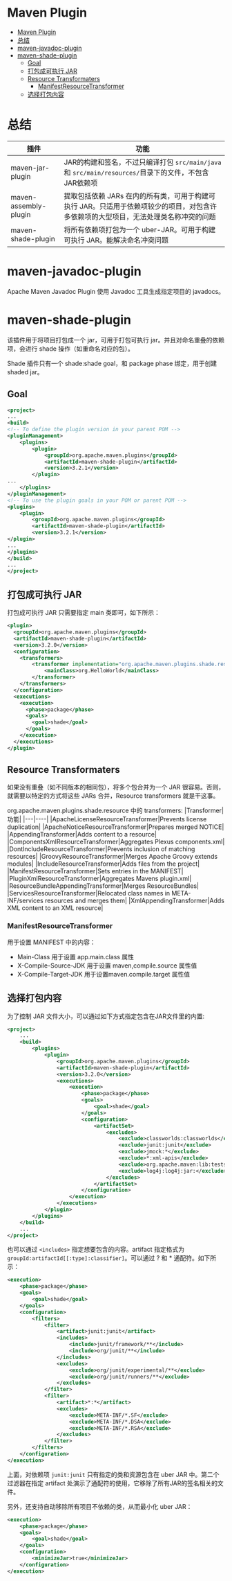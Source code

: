 # Maven Plugin

- [Maven Plugin](#maven-plugin)
- [总结](#总结)
- [maven-javadoc-plugin](#maven-javadoc-plugin)
- [maven-shade-plugin](#maven-shade-plugin)
  - [Goal](#goal)
  - [打包成可执行 JAR](#打包成可执行-jar)
  - [Resource Transformaters](#resource-transformaters)
    - [ManifestResourceTransformer](#manifestresourcetransformer)
  - [选择打包内容](#选择打包内容)

# 总结

|插件|功能|
|---|---|
|maven-jar-plugin|JAR的构建和签名，不过只编译打包 `src/main/java` 和 `src/main/resources/`目录下的文件，不包含JAR依赖项|
|maven-assembly-plugin|提取包括依赖 JARs 在内的所有类，可用于构建可执行 JAR。只适用于依赖项较少的项目，对包含许多依赖项的大型项目，无法处理类名称冲突的问题|
|maven-shade-plugin|将所有依赖项打包为一个 uber-JAR。可用于构建可执行 JAR。能解决命名冲突问题|


# maven-javadoc-plugin
Apache Maven Javadoc Plugin 使用 Javadoc 工具生成指定项目的 javadocs。

# maven-shade-plugin
该插件用于将项目打包成一个 jar，可用于打包可执行 jar。并且对命名重叠的依赖项，会进行 shade 操作（如重命名对应的包）。

Shade 插件只有一个 shade:shade goal，和 package phase 绑定，用于创建 shaded jar。

## Goal
```xml
<project>
...
<build>
<!-- To define the plugin version in your parent POM -->
<pluginManagement>
	<plugins>
		<plugin>
			<groupId>org.apache.maven.plugins</groupId>
			<artifactId>maven-shade-plugin</artifactId>
			<version>3.2.1</version>
		</plugin>
...
	</plugins>
</pluginManagement>
<!-- To use the plugin goals in your POM or parent POM -->
<plugins>
	<plugin>
		<groupId>org.apache.maven.plugins</groupId>
		<artifactId>maven-shade-plugin</artifactId>
		<version>3.2.1</version>
</plugin>
...
</plugins>
</build>
...
</project>
```

## 打包成可执行 JAR
打包成可执行 JAR
只需要指定 main 类即可，如下所示：
```xml
<plugin>
  <groupId>org.apache.maven.plugins</groupId>
  <artifactId>maven-shade-plugin</artifactId>
  <version>3.2.0</version>
  <configuration>
	<transformers>
		<transformer implementation="org.apache.maven.plugins.shade.resource.ManifestResourceTransformer">
			<mainClass>org.HelloWorld</mainClass>
		</transformer>
	</transformers>
  </configuration>
  <executions>
    <execution>
      <phase>package</phase>
      <goals>
        <goal>shade</goal>
      </goals>
    </execution>
  </executions>
</plugin>
```

## Resource Transformaters
如果没有重叠（如不同版本的相同包），将多个包合并为一个 JAR 很容易。否则，就需要以特定的方式将这些 JARs 合并，Resource transformers 就是干这事。

org.apache.maven.plugins.shade.resource 中的 transformers:
|Transformer|功能|
|---|----|
|ApacheLicenseResourceTransformer|Prevents license duplication|
|ApacheNoticeResourceTransformer|Prepares merged NOTICE|
|AppendingTransformer|Adds content to a resource|
|ComponentsXmlResourceTransformer|Aggregates Plexus components.xml|
|DontIncludeResourceTransformer|Prevents inclusion of matching resources|
|GroovyResourceTransformer|Merges Apache Groovy extends modules|
|IncludeResourceTransformer|Adds files from the project|
|ManifestResourceTransformer|Sets entries in the MANIFEST|
|PluginXmlResourceTransformer|Aggregates Mavens plugin.xml|
|ResourceBundleAppendingTransformer|Merges ResourceBundles|
|ServicesResourceTransformer|Relocated class names in META-INF/services resources and merges them|
|XmlAppendingTransformer|Adds XML content to an XML resource|

### ManifestResourceTransformer
用于设置 MANIFEST 中的内容：
- Main-Class 用于设置 app.main.class 属性
- X-Compile-Source-JDK 用于设置 maven,compile.source 属性值
- X-Compile-Target-JDK 用于设置maven.compile.target 属性值

## 选择打包内容
为了控制 JAR 文件大小，可以通过如下方式指定包含在JAR文件里的内置:
```xml
<project>
    ...
    <build>
        <plugins>
            <plugin>
                <groupId>org.apache.maven.plugins</groupId>
                <artifactId>maven-shade-plugin</artifactId>
                <version>3.2.0</version>
                <executions>
                    <execution>
                        <phase>package</phase>
                        <goals>
                            <goal>shade</goal>
                        </goals>
                        <configuration>
                            <artifactSet>
                                <excludes>
                                    <exclude>classworlds:classworlds</exclude>
                                    <exclude>junit:junit</exclude>
                                    <exclude>jmock:*</exclude>
                                    <exclude>*:xml-apis</exclude>
                                    <exclude>org.apache.maven:lib:tests</exclude>
                                    <exclude>log4j:log4j:jar:</exclude>
                                </excludes>
                            </artifactSet>
                        </configuration>
                    </execution>
                </executions>
            </plugin>
        </plugins>
    </build>
    ...
</project>
```

也可以通过 `<includes>` 指定想要包含的内容。artifact 指定格式为 `groupId:artifactId[[:type]:classifier]`。可以通过 ? 和 * 通配符。如下所示：

```xml
<execution>
    <phase>package</phase>
    <goals>
        <goal>shade</goal>
    </goals>
    <configuration>
        <filters>
            <filter>
                <artifact>junit:junit</artifact>
                <includes>
                    <include>junit/framework/**</include>
                    <include>org/junit/**</include>
                </includes>
                <excludes>
                    <exclude>org/junit/experimental/**</exclude>
                    <exclude>org/junit/runners/**</exclude>
                </excludes>
            </filter>
            <filter>
                <artifact>*:*</artifact>
                <excludes>
                    <exclude>META-INF/*.SF</exclude>
                    <exclude>META-INF/*.DSA</exclude>
                    <exclude>META-INF/*.RSA</exclude>
                </excludes>
            </filter>
        </filters>
    </configuration>
</execution>
```

上面，对依赖项 `junit:junit` 只有指定的类和资源包含在 uber JAR 中。第二个过滤器在指定 artifact 处演示了通配符的使用，它移除了所有JAR的签名相关的文件。

另外，还支持自动移除所有项目不依赖的类，从而最小化 uber JAR：
```xml
<execution>
    <phase>package</phase>
    <goals>
        <goal>shade</goal>
    </goals>
    <configuration>
        <minimizeJar>true</minimizeJar>
    </configuration>
</execution>
```
